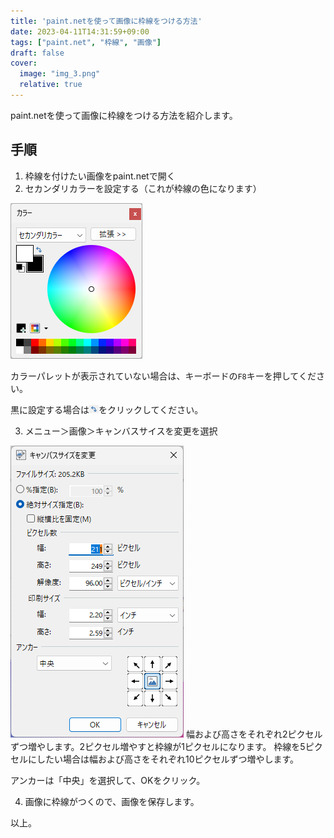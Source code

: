 ```yaml
---
title: 'paint.netを使って画像に枠線をつける方法'
date: 2023-04-11T14:31:59+09:00
tags: ["paint.net", "枠線", "画像"]
draft: false
cover:
  image: "img_3.png"
  relative: true
---
```


paint.netを使って画像に枠線をつける方法を紹介します。

## 手順

1. 枠線を付けたい画像をpaint.netで開く
2. セカンダリカラーを設定する（これが枠線の色になります）

![img.png](img.png)

カラーパレットが表示されていない場合は、キーボードの`F8`キーを押してください。

黒に設定する場合は![img_1.png](img_1.png)をクリックしてください。

3. メニュー＞画像＞キャンバスサイスを変更を選択

![img_2.png](img_2.png)
幅および高さをそれぞれ2ピクセルずつ増やします。2ピクセル増やすと枠線が1ピクセルになります。
枠線を5ピクセルにしたい場合は幅および高さをそれぞれ10ピクセルずつ増やします。

アンカーは「中央」を選択して、OKをクリック。

4. 画像に枠線がつくので、画像を保存します。

以上。